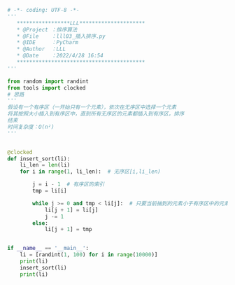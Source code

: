 
<BlogInfo id="1069" title="4.插入排序" author="白日梦想猿" pv=0 read_times=0 pre_cost_time=0分45秒 category="排序算法" tag_list="['排序算法']" create_time="2022.04.28 16:54:06" update_time="2022.04.28 18:41:17" />

```python
# -*- coding: UTF-8 -*-
'''
   *****************LLL*********************
   * @Project ：排序算法                       
   * @File    ：lll03_插入排序.py
   * @IDE     ：PyCharm             
   * @Author  ：LLL                         
   * @Date    ：2022/4/28 16:54             
   *****************************************
'''

from random import randint
from tools import clocked
# 思路
'''
假设有一个有序区（一开始只有一个元素），依次在无序区中选择一个元素
将其按照大小插入到有序区中，直到所有无序区的元素都插入到有序区，排序
结束
时间复杂度：O(n²)
'''


@clocked
def insert_sort(li):
    li_len = len(li)
    for i in range(1, li_len):  # 无序区[i,li_len)

        j = i - 1  # 有序区的索引
        tmp = li[i]

        while j >= 0 and tmp < li[j]:  # 只要当前抽到的元素小于有序区中的元素，有效区中的元素就后移一位
            li[j + 1] = li[j]
            j -= 1
        else:
            li[j + 1] = tmp


if __name__ == '__main__':
    li = [randint(1, 100) for i in range(10000)]
    print(li)
    insert_sort(li)
    print(li)

```
